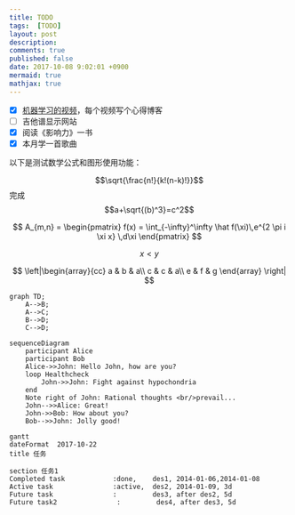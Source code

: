 ```yaml
---
title: TODO
tags:  [TODO]
layout: post
description: 
comments: true
published: false
date: 2017-10-08 9:02:01 +0900
mermaid: true
mathjax: true
---
```


- [X] [机器学习的视频](https://www.bilibili.com/video/av9912938)，每个视频写个心得博客
- [ ] 吉他谱显示网站
- [X] 阅读《影响力》一书
- [X] 本月学一首歌曲

以下是测试数学公式和图形使用功能：

$$\sqrt{\frac{n!}{k!(n-k)!}}$$完成$$a+\sqrt{(b)^3}=c^2$$

$$
A_{m,n} = \begin{pmatrix}
f(x) = \int_{-\infty}^\infty
    \hat f(\xi)\,e^{2 \pi i \xi x}
    \,d\xi
\end{pmatrix}
$$

$$x < y$$

$$
\left|\begin{array}{cc}
  a & b & a\\
  c & c & a\\
  e & f & g
\end{array}
\right|
$$

```mermaid
graph TD;
    A-->B;
    A-->C;
    B-->D;
    C-->D;
```

```mermaid
sequenceDiagram
    participant Alice
    participant Bob
    Alice->>John: Hello John, how are you?
    loop Healthcheck
        John->>John: Fight against hypochondria
    end
    Note right of John: Rational thoughts <br/>prevail...
    John-->>Alice: Great!
    John->>Bob: How about you?
    Bob-->>John: Jolly good!
```

```mermaid
gantt
dateFormat  2017-10-22
title 任务

section 任务1
Completed task            :done,    des1, 2014-01-06,2014-01-08
Active task               :active,  des2, 2014-01-09, 3d
Future task               :         des3, after des2, 5d
Future task2               :         des4, after des3, 5d
```